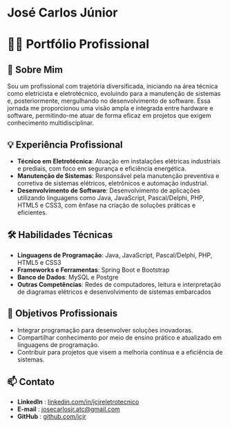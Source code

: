 # José Carlos Júnior

# 👨‍💻 Portfólio Profissional

## 🧾 Sobre Mim

Sou um profissional com trajetória diversificada, iniciando na área técnica como eletricista e eletrotécnico, evoluindo para a manutenção de sistemas e, posteriormente, mergulhando no desenvolvimento de software. Essa jornada me proporcionou uma visão ampla e integrada entre hardware e software, permitindo-me atuar de forma eficaz em projetos que exigem conhecimento multidisciplinar.

## 💡 Experiência Profissional

- **Técnico em Eletrotécnica**: Atuação em instalações elétricas industriais e prediais, com foco em segurança e eficiência energética.
- **Manutenção de Sistemas**: Responsável pela manutenção preventiva e corretiva de sistemas elétricos, eletrônicos e automação industrial.
- **Desenvolvimento de Software**: Desenvolvimento de aplicações utilizando linguagens como Java, JavaScript, Pascal/Delphi, PHP, HTML5 e CSS3, com ênfase na criação de soluções práticas e eficientes.

## 🛠️ Habilidades Técnicas

- **Linguagens de Programação**: Java, JavaScript, Pascal/Delphi, PHP, HTML5 e CSS3
- **Frameworks e Ferramentas**: Spring Boot e Bootstrap
- **Banco de Dados**: MySQL e Postgre
- **Outras Competências**: Redes de computadores, leitura e interpretação de diagramas elétricos e desenvolvimento de sistemas embarcados

## 🎯 Objetivos Profissionais

- Integrar programação para desenvolver soluções inovadoras.
- Compartilhar conhecimento por meio de ensino prático e atualizado em linguagens de programação.
- Contribuir para projetos que visem a melhoria contínua e a eficiência de sistemas.

## 📫 Contato

- **LinkedIn** : [linkedin.com/in/jcjreletrotecnico](https://www.linkedin.com/in/jcjreletrotecnico)
- **E-mail**   : [josecarlosjr.atc@gmail.com](mailto:josecarlosjr.atc@gmail.com)
- **GitHub**   : [github.com/jcjr](https://github.com/jcjr)